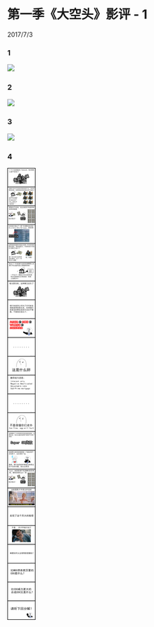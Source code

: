 # 第一季《大空头》影评 - 1
2017/7/3    
### 1
![](../../images/season1/1-1.png)   
### 2
![](../../images/season1/1-2.png)   
### 3
![](../../images/season1/1-3.png)   
### 4
![](../../images/season1/1-4.png)